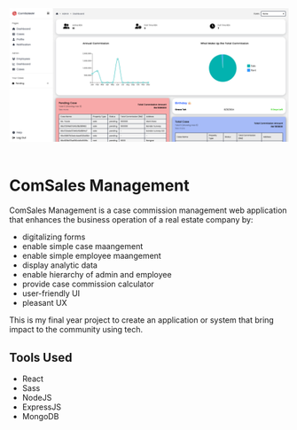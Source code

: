 <img src="./preview/dashboard.png" style="margin-bottom: 20px" />

# ComSales Management
ComSales Management is a case commission management web application that enhances the business operation of a real estate company by:
- digitalizing forms
- enable simple case maangement
- enable simple employee maangement
- display analytic data
- enable hierarchy of admin and employee
- provide case commission calculator
- user-friendly UI
- pleasant UX

This is my final year project to create an application or system that bring impact to the community using tech.

## Tools Used
- React
- Sass
- NodeJS
- ExpressJS
- MongoDB
